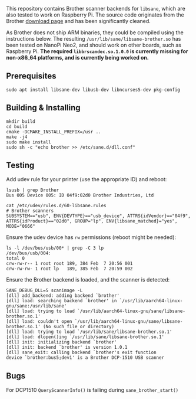 This repository contains Brother scanner backends for `libsane`, which are also tested to work on Raspberry Pi. The source code originates from the Brother [download page](http://www.brother.com/cgi-bin/agreement/agreement.cgi?dlfile=http://www.brother.com/pub/bsc/linux/dlf/brscan3-src-0.2.11-5.tar.gz&lang=English_source) and has been significantly cleaned.

As Brother does not ship ARM binaries, they could be compiled using the instructions below. The resulting `/usr/lib/sane/libsane-brother.so` has been tested on NanoPi Neo2, and should work on other boards, such as Raspberry Pi. **The required `libbrscandec.so.1.0.0` is currently missing for non-x86_64 platforms, and is currently being worked on.**

## Prerequisites

```
sudo apt install libsane-dev libusb-dev libncurses5-dev pkg-config
```

## Building & Installing

```
mkdir build
cd build
cmake -DCMAKE_INSTALL_PREFIX=/usr ..
make -j4
sudo make install
sudo sh -c "echo brother >> /etc/sane.d/dll.conf"
```

## Testing

Add udev rule for your printer (use the appropriate ID) and reboot:

```
lsusb | grep Brother
Bus 005 Device 005: ID 04f9:02d0 Brother Industries, Ltd
```

```
cat /etc/udev/rules.d/60-libsane.rules
# Brother scanners
SUBSYSTEM=="usb", ENV{DEVTYPE}=="usb_device", ATTRS{idVendor}=="04f9", ATTRS{idProduct}=="02d0", GROUP="lp", ENV{libsane_matched}="yes", MODE="0666"
```

Ensure the udev device has `rw` permissions (reboot might be needed):

```
ls -l /dev/bus/usb/00* | grep -C 3 lp
/dev/bus/usb/004:
total 0
crw-rw-r-- 1 root root 189, 384 Feb  7 20:56 001
crw-rw-rw- 1 root lp   189, 385 Feb  7 20:59 002
```

Ensure the Brother backend is loaded, and the scanner is detected:

```
SANE_DEBUG_DLL=5 scanimage -L
[dll] add_backend: adding backend `brother'
[dll] load: searching backend `brother' in `/usr/lib/aarch64-linux-gnu/sane:/usr/lib/sane'
[dll] load: trying to load `/usr/lib/aarch64-linux-gnu/sane/libsane-brother.so.1'
[dll] load: couldn't open `/usr/lib/aarch64-linux-gnu/sane/libsane-brother.so.1' (No such file or directory)
[dll] load: trying to load `/usr/lib/sane/libsane-brother.so.1'
[dll] load: dlopen()ing `/usr/lib/sane/libsane-brother.so.1'
[dll] init: initializing backend `brother'
[dll] init: backend `brother' is version 1.0.1
[dll] sane_exit: calling backend `brother's exit function
device `brother:bus5;dev1' is a Brother DCP-1510 USB scanner
```

## Bugs

For DCP1510 `QueryScannerInfo()` is failing during `sane_brother_start()`


